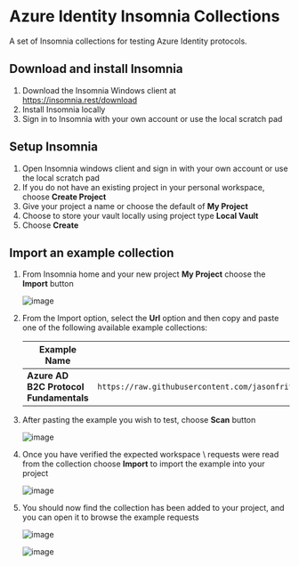 # Azure Identity Insomnia Collections
A set of Insomnia collections for testing Azure Identity protocols.

## Download and install Insomnia
1. Download the Insomnia Windows client at https://insomnia.rest/download
2. Install Insomnia locally
3. Sign in to Insomnia with your own account or use the local scratch pad

## Setup Insomnia
1. Open Insomnia windows client and sign in with your own account or use the local scratch pad
2. If you do not have an existing project in your personal workspace, choose **Create Project**
3. Give your project a name or choose the default of **My Project**
4. Choose to store your vault locally using project type **Local Vault**
5. Choose **Create**

## Import an example collection
1. From Insomnia home and your new project **My Project** choose the **Import** button

   ![image](https://github.com/user-attachments/assets/80a2162c-8bbe-44fe-9ed0-be973ea4f67f)


2. From the Import option, select the **Url** option and then copy and paste one of the following available example collections:

   | Example Name | URL |
   | --- | --- |
   | **Azure AD B2C Protocol Fundamentals** | ```https://raw.githubusercontent.com/jasonfritts/insomnia/refs/heads/main/B2C%20Protocols%20Demo.yaml``` |



4. After pasting the example you wish to test, choose **Scan** button

    ![image](https://github.com/user-attachments/assets/37aad217-ce30-4caa-8544-8739139579f6)

5. Once you have verified the expected workspace \ requests were read from the collection choose **Import** to import the example into your project

    ![image](https://github.com/user-attachments/assets/03f6f4e3-f2bb-4def-aee2-8e1fa2893466)

  
6. You should now find the collection has been added to your project, and you can open it to browse the example requests

    ![image](https://github.com/user-attachments/assets/8840b445-f712-469e-b91d-ea3651789f59)

    ![image](https://github.com/user-attachments/assets/232481c2-a010-45ec-9f41-ba336945844b)


